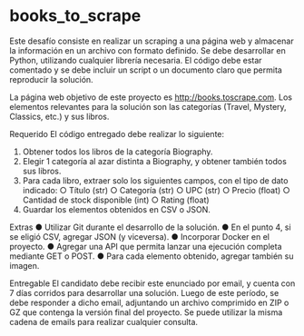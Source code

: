 # books_to_scrape

Este desafío consiste en realizar un scraping a una página web y almacenar la información en
un archivo con formato definido. Se debe desarrollar en Python, utilizando cualquier librería
necesaria. El código debe estar comentado y se debe incluir un script o un documento claro
que permita reproducir la solución.

La página web objetivo de este proyecto es http://books.toscrape.com. Los elementos
relevantes para la solución son las categorías (Travel, Mystery, Classics, etc.) y sus libros.

Requerido
El código entregado debe realizar lo siguiente:
1. Obtener todos los libros de la categoría Biography.
2. Elegir 1 categoría al azar distinta a Biography, y obtener también todos sus libros.
3. Para cada libro, extraer solo los siguientes campos, con el tipo de dato indicado:
○ Título (str)
○ Categoría (str)
○ UPC (str)
○ Precio (float)
○ Cantidad de stock disponible (int)
○ Rating (float)
4. Guardar los elementos obtenidos en CSV o JSON.

Extras
● Utilizar Git durante el desarrollo de la solución.
● En el punto 4, si se eligió CSV, agregar JSON (y viceversa).
● Incorporar Docker en el proyecto.
● Agregar una API que permita lanzar una ejecución completa mediante GET o POST.
● Para cada elemento obtenido, agregar también su imagen.

Entregable
El candidato debe recibir este enunciado por email, y cuenta con 7 días corridos para
desarrollar una solución. Luego de este período, se debe responder a dicho email, adjuntando
un archivo comprimido en ZIP o GZ que contenga la versión final del proyecto. Se puede utilizar
la misma cadena de emails para realizar cualquier consulta.
